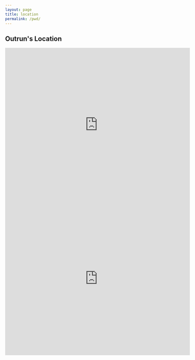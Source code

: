 ```yaml
---
layout: page
title: location
permalink: /pwd/
---
```


## Outrun's Location

<iframe src="https://forecast.predictwind.com/tracking/display/Outrun/?mapMode=useAtlas&windSymbol=WindStreamlines&weatherSource=ECMWF" width="600" height="500" style="border:0;"></iframe>

<iframe src="https://www.noforeignland.com/home/embed/map/show/5457702283116544/10/on/roadmap/" width="600" height="500" scrolling="yes" class="iframe-class" frameborder="0"></iframe>

<!-- ## Outrun's Power

<iframe width="600" height="500" src="https://vrm.victronenergy.com/installation/69648/embed/920db83b"></iframe>
-->
